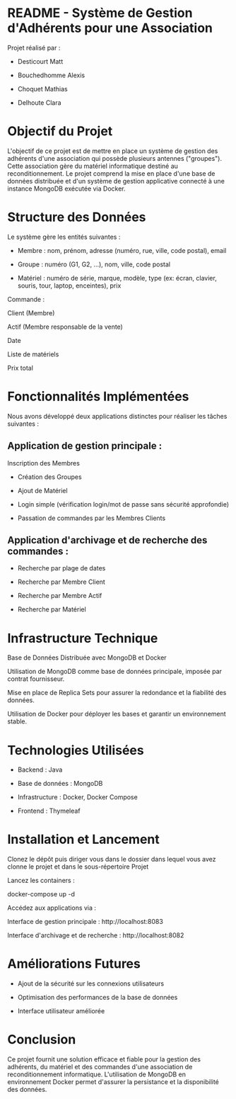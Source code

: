 # README - Système de Gestion d'Adhérents pour une Association

Projet réalisé par :

- Desticourt Matt

- Bouchedhomme Alexis

- Choquet Mathias

- Delhoute Clara

# Objectif du Projet

L'objectif de ce projet est de mettre en place un système de gestion des adhérents d'une association qui possède plusieurs antennes ("groupes"). Cette association gère du matériel informatique destiné au reconditionnement. Le projet comprend la mise en place d'une base de données distribuée et d'un système de gestion applicative connecté à une instance MongoDB exécutée via Docker.

# Structure des Données

Le système gère les entités suivantes :

- Membre : nom, prénom, adresse (numéro, rue, ville, code postal), email

- Groupe : numéro (G1, G2, ...), nom, ville, code postal

- Matériel : numéro de série, marque, modèle, type (ex: écran, clavier, souris, tour, laptop, enceintes), prix

Commande :

Client (Membre)

Actif (Membre responsable de la vente)

Date

Liste de matériels

Prix total

# Fonctionnalités Implémentées

Nous avons développé deux applications distinctes pour réaliser les tâches suivantes :

## Application de gestion principale :

Inscription des Membres

- Création des Groupes

- Ajout de Matériel

- Login simple (vérification login/mot de passe sans sécurité approfondie)

- Passation de commandes par les Membres Clients

## Application d'archivage et de recherche des commandes :

- Recherche par plage de dates

- Recherche par Membre Client

- Recherche par Membre Actif

- Recherche par Matériel

# Infrastructure Technique

Base de Données Distribuée avec MongoDB et Docker

Utilisation de MongoDB comme base de données principale, imposée par contrat fournisseur.

Mise en place de Replica Sets pour assurer la redondance et la fiabilité des données.

Utilisation de Docker pour déployer les bases et garantir un environnement stable.

# Technologies Utilisées

- Backend : Java

- Base de données : MongoDB

- Infrastructure : Docker, Docker Compose

- Frontend : Thymeleaf

# Installation et Lancement

Clonez le dépôt puis diriger vous dans le dossier dans lequel vous avez clonne le projet et dans le sous-répertoire Projet

Lancez les containers :

docker-compose up -d

Accédez aux applications via :

Interface de gestion principale : http://localhost:8083

Interface d'archivage et de recherche : http://localhost:8082

# Améliorations Futures

- Ajout de la sécurité sur les connexions utilisateurs

- Optimisation des performances de la base de données

- Interface utilisateur améliorée

# Conclusion

Ce projet fournit une solution efficace et fiable pour la gestion des adhérents, du matériel et des commandes d'une association de reconditionnement informatique. L'utilisation de MongoDB en environnement Docker permet d'assurer la persistance et la disponibilité des données.
